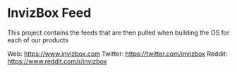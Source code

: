 # InvizBox Feed

This project contains the feeds that are then pulled when building the OS for each of our products

Web: https://www.invizbox.com
Twitter: https://twitter.com/invizbox
Reddit: https://www.reddit.com/r/invizbox
